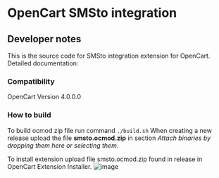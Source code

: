 # OpenCart SMSto integration

## Developer notes

This is the source code for SMSto integration extension for OpenCart. 
Detailed documentation: 

### Compatibility

OpenCart Version 4.0.0.0

### How to build

To build ocmod zip file run command `./build.sh`
When creating a new release upload the file **smsto.ocmod.zip** in section _Attach binaries by dropping them here or selecting them._

To install extension upload file smsto.ocmod.zip found in release in OpenCart Extension Installer.
![image](https://user-images.githubusercontent.com/5654203/171782969-e2b85211-d3f6-4b0b-b0e9-20dfd277176c.png)
